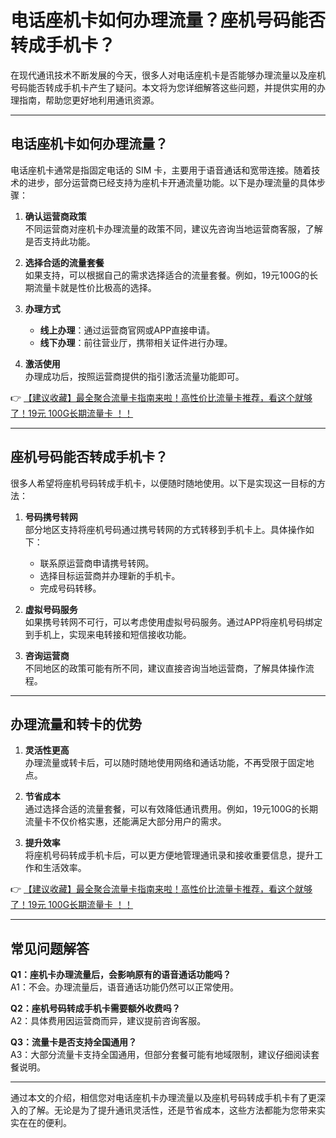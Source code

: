 # 电话座机卡如何办理流量？座机号码能否转成手机卡？

在现代通讯技术不断发展的今天，很多人对电话座机卡是否能够办理流量以及座机号码能否转成手机卡产生了疑问。本文将为您详细解答这些问题，并提供实用的办理指南，帮助您更好地利用通讯资源。

---

## 电话座机卡如何办理流量？

电话座机卡通常是指固定电话的 SIM 卡，主要用于语音通话和宽带连接。随着技术的进步，部分运营商已经支持为座机卡开通流量功能。以下是办理流量的具体步骤：

1. **确认运营商政策**  
   不同运营商对座机卡办理流量的政策不同，建议先咨询当地运营商客服，了解是否支持此功能。

2. **选择合适的流量套餐**  
   如果支持，可以根据自己的需求选择适合的流量套餐。例如，19元100G的长期流量卡就是性价比极高的选择。

3. **办理方式**  
   - **线上办理**：通过运营商官网或APP直接申请。  
   - **线下办理**：前往营业厅，携带相关证件进行办理。  

4. **激活使用**  
   办理成功后，按照运营商提供的指引激活流量功能即可。

👉 [【建议收藏】最全聚合流量卡指南来啦！高性价比流量卡推荐，看这个就够了！19元 100G长期流量卡 ！！](https://bit.ly/Liuliangka)

---

## 座机号码能否转成手机卡？

很多人希望将座机号码转成手机卡，以便随时随地使用。以下是实现这一目标的方法：

1. **号码携号转网**  
   部分地区支持将座机号码通过携号转网的方式转移到手机卡上。具体操作如下：  
   - 联系原运营商申请携号转网。  
   - 选择目标运营商并办理新的手机卡。  
   - 完成号码转移。

2. **虚拟号码服务**  
   如果携号转网不可行，可以考虑使用虚拟号码服务。通过APP将座机号码绑定到手机上，实现来电转接和短信接收功能。

3. **咨询运营商**  
   不同地区的政策可能有所不同，建议直接咨询当地运营商，了解具体操作流程。

---

## 办理流量和转卡的优势

1. **灵活性更高**  
   办理流量或转卡后，可以随时随地使用网络和通话功能，不再受限于固定地点。

2. **节省成本**  
   通过选择合适的流量套餐，可以有效降低通讯费用。例如，19元100G的长期流量卡不仅价格实惠，还能满足大部分用户的需求。

3. **提升效率**  
   将座机号码转成手机卡后，可以更方便地管理通讯录和接收重要信息，提升工作和生活效率。

👉 [【建议收藏】最全聚合流量卡指南来啦！高性价比流量卡推荐，看这个就够了！19元 100G长期流量卡 ！！](https://bit.ly/Liuliangka)

---

## 常见问题解答

**Q1：座机卡办理流量后，会影响原有的语音通话功能吗？**  
A1：不会。办理流量后，语音通话功能仍然可以正常使用。

**Q2：座机号码转成手机卡需要额外收费吗？**  
A2：具体费用因运营商而异，建议提前咨询客服。

**Q3：流量卡是否支持全国通用？**  
A3：大部分流量卡支持全国通用，但部分套餐可能有地域限制，建议仔细阅读套餐说明。

---

通过本文的介绍，相信您对电话座机卡办理流量以及座机号码转成手机卡有了更深入的了解。无论是为了提升通讯灵活性，还是节省成本，这些方法都能为您带来实实在在的便利。